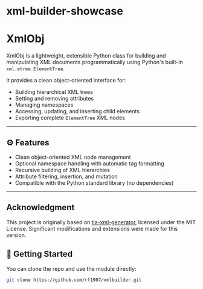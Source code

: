 # xml-builder-showcase

# XmlObj
XmlObj is a lightweight, extensible Python class for building and manipulating XML documents programmatically using Python's built-in `xml.etree.ElementTree`.

It provides a clean object-oriented interface for:
- Building hierarchical XML trees
- Setting and removing attributes
- Managing namespaces
- Accessing, updating, and inserting child elements
- Exporting complete `ElementTree` XML nodes
---

## ⚙️ Features

- Clean object-oriented XML node management
- Optional namespace handling with automatic tag formatting
- Recursive building of XML hierarchies
- Attribute filtering, insertion, and mutation
- Compatible with the Python standard library (no dependencies)

---

## Acknowledgment
This project is originally based on [tia-xml-generator](https://github.com/Repsay/tia-portal-xml-generator), licensed under the MIT License.
Significant modifications and extensions were made for this version.


## 🚀 Getting Started

You can clone the repo and use the module directly:

```bash
git clone https://github.com/rf1907/xmlbuilder.git
